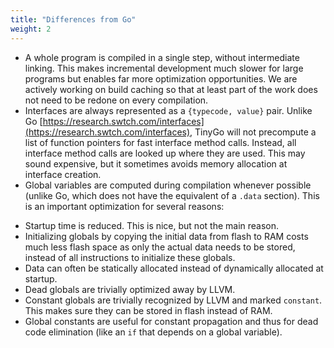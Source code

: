 ```yaml
---
title: "Differences from Go"
weight: 2
---
```


* A whole program is compiled in a single step, without intermediate linking. This makes incremental development much slower for large programs but enables far more optimization opportunities. We are actively working on build caching so that at least part of the work does not need to be redone on every compilation.
* Interfaces are always represented as a `{typecode, value}` pair. Unlike Go [https://research.swtch.com/interfaces](https://research.swtch.com/interfaces), TinyGo will not precompute a list of function pointers for fast interface method calls. Instead, all interface method calls are looked up where they are used. This may sound expensive, but it sometimes avoids memory allocation at interface creation.
* Global variables are computed during compilation whenever possible (unlike Go, which does not have the equivalent of a `.data` section). This is an important optimization for several reasons:

 - Startup time is reduced. This is nice, but not the main reason.
 - Initializing globals by copying the initial data from flash to RAM costs much less flash space as only the actual data needs to be stored, instead of all instructions to initialize these globals.
 - Data can often be statically allocated instead of dynamically allocated at startup.
 - Dead globals are trivially optimized away by LLVM.
 - Constant globals are trivially recognized by LLVM and marked `constant`. This makes sure they can be stored in flash instead of RAM.
 - Global constants are useful for constant propagation and thus for dead code elimination (like an `if` that depends on a global variable).
